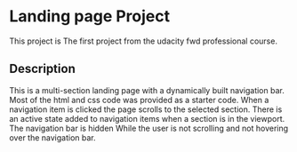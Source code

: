 # Landing page Project

This project is The first project from the udacity fwd professional course.

## Description

This is a multi-section landing page with a dynamically built navigation bar.
Most of the html and css code was provided as a starter code.
When a navigation item is clicked the page scrolls to the selected section.
There is an active state added to navigation items when a section is in the viewport.
The navigation bar is hidden While the user is not scrolling and not hovering over the navigation bar.
